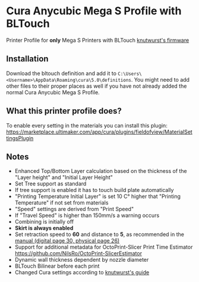 # Cura Anycubic Mega S Profile with BLTouch
Printer Profile for **only** Mega S Printers with BLTouch [knutwurst's firmware](https://github.com/knutwurst/Marlin-2-0-x-Anycubic-i3-MEGA-S/releases)
 
## Installation
Download the bltouch definition and add it to `C:\Users\<Username>\AppData\Roaming\cura\5.0\definitions`. You might need to add other files to their proper places as well if you have not already added the normal Cura Anycubic Mega S Profile.

## What this printer profile does?
To enable every setting in the materials you can install this plugin: https://marketplace.ultimaker.com/app/cura/plugins/fieldofview/MaterialSettingsPlugin

## Notes
 * Enhanced Top/Bottom Layer calculation based on the thickness of the "Layer height" and "Initial Layer Height"
 * Set Tree support as standard
 * If tree support is enabled it has to touch build plate automatically
 * "Printing Temperature Initial Layer" is set 10 C° higher that "Printing Temperature" if not set from materials
 * "Speed" settings are derived from "Print Speed"
 * If "Travel Speed" is higher than 150mm/s a warning occurs
 * Combining is initially off
 * **Skirt is always enabled**
 * Set retraction speed to **60** and distance to **5**, as recommended in the [manual (digital page 30, physical page 26)](https://drive.google.com/file/d/13hGH6_5x4iELyqkURTVaChUewx2xc3V2/view)
 * Support for additional metadata for OctoPrint-Slicer Print Time Estimator https://github.com/NilsRo/OctoPrint-SlicerEstimator
 * Dynamic wall thickness dependent by nozzle diameter
 * BLTouch Bilinear before each print
 * Changed Cura settings according to [knutwurst's guide](https://github.com/knutwurst/Marlin-2-0-x-Anycubic-i3-MEGA-S/wiki/Beginner's-Guide-(English)#7-setup-slicer-cura)